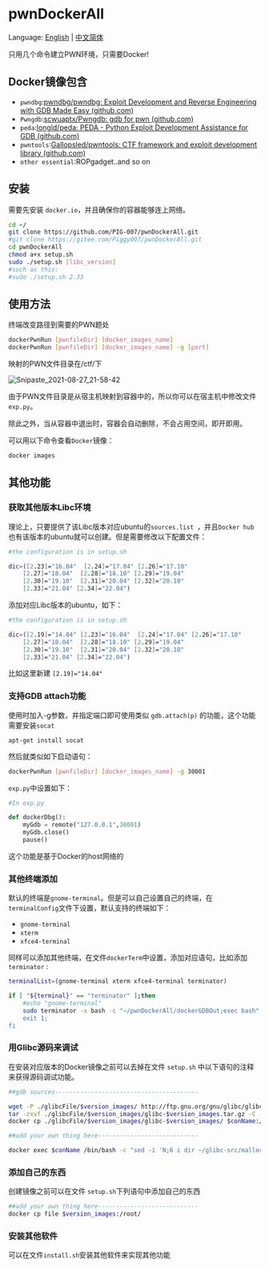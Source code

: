 # pwnDockerAll

Language: [English](https://github.com/PIG-007/pwnDockerAll/blob/master/README_en-US.md) | [中文简体](https://github.com/PIG-007/pwnDockerAll/blob/master/README.md)

只用几个命令建立PWN环境，只需要Docker!

## Docker镜像包含

+ `pwndbg`:[pwndbg/pwndbg: Exploit Development and Reverse Engineering with GDB Made Easy (github.com)](https://github.com/pwndbg/pwndbg)
+ `Pwngdb`:[scwuaptx/Pwngdb: gdb for pwn (github.com)](https://github.com/scwuaptx/Pwngdb)
+ `peda`:[longld/peda: PEDA - Python Exploit Development Assistance for GDB (github.com)](https://github.com/longld/peda)
+ `pwntools`:[Gallopsled/pwntools: CTF framework and exploit development library (github.com)](https://github.com/Gallopsled/pwntools)
+ `other essential`:ROPgadget..and so on

## 安装

需要先安装 `docker.io`，并且确保你的容器能够连上网络。

```bash
cd ~/
git clone https://github.com/PIG-007/pwnDockerAll.git 
#git clone https://gitee.com/Piggy007/pwnDockerAll.git
cd pwnDockerAll
chmod a+x setup.sh
sudo ./setup.sh [libc_version]
#such as this:
#sudo ./setup.sh 2.33
```

## 使用方法

终端改变路径到需要的PWN题处

```bash
dockerPwnRun [pwnfileDir] [docker_images_name]
dockerPwnRun [pwnfileDir] [docker_images_name] -g [port]
```

映射的PWN文件目录在/ctf/下

![Snipaste_2021-08-27_21-58-42](https://pig-007.oss-cn-beijing.aliyuncs.com/img/20210827215851.png)

由于PWN文件目录是从宿主机映射到容器中的，所以你可以在宿主机中修改文件`exp.py`。

除此之外，当从容器中退出时，容器会自动删除，不会占用空间，即开即用。

可以用以下命令查看`Docker`镜像：

```bash
docker images
```

## 其他功能

### 获取其他版本Libc环境

理论上，只要提供了该Libc版本对应ubuntu的`sources.list `，并且`Docker hub`也有该版本的ubuntu就可以创建。但是需要修改以下配置文件：

```bash
#the configuration is in setup.sh

dic=([2.23]="16.04"  [2.24]="17.04" [2.26]="17.10"
    [2.27]="18.04"  [2.28]="18.10" [2.29]="19.04"
    [2.30]="19.10"  [2.31]="20.04" [2.32]="20.10"
    [2.33]="21.04" [2.34]="22.04")
```

添加对应Libc版本的ubuntu，如下：

```bash
#the configuration is in setup.sh

dic=([2.19]="14.04" [2.23]="16.04"  [2.24]="17.04" [2.26]="17.10"
    [2.27]="18.04"  [2.28]="18.10" [2.29]="19.04"
    [2.30]="19.10"  [2.31]="20.04" [2.32]="20.10"
    [2.33]="21.04" [2.34]="22.04")
```

比如这里新建 `[2.19]="14.04"` 

### 支持GDB attach功能

使用时加入-g参数，并指定端口即可使用类似 `gdb.attach(p)` 的功能，这个功能需要安装`socat`

```
apt-get install socat
```

然后就类似如下启动语句：

```bash
dockerPwnRun [pwnfileDir] [docker_images_name] -g 30001
```

`exp.py`中设置如下：

```python
#In exp.py

def dockerDbg():
	myGdb = remote("127.0.0.1",30001)
	myGdb.close()
	pause()
```

这个功能是基于Docker的host网络的

### 其他终端添加

默认的终端是`gnome-terminal`。但是可以自己设置自己的终端，在`terminalConfig`文件下设置，默认支持的终端如下：

+ `gnome-terminal`
+ `xterm`
+ `xfce4-terminal`

同样可以添加其他终端，在文件`dockerTerm`中设置，添加对应语句，比如添加`terminator` :

```bash
terminalList=(gnome-terminal xterm xfce4-terminal terminator)

if [ "${terminal}" == "terminator" ];then
	#echo "gnome-terminal"
	sudo terminator -x bash -c "~/pwnDockerAll/dockerGDBOut;exec bash" bash"
	exit 1;
fi
```

### 用Glibc源码来调试

在安装对应版本的Docker镜像之前可以去掉在文件 `setup.sh` 中以下语句的注释来获得源码调试功能。

```bash
##gdb sources----------------------------------------

wget -P ./glibcFile/$version_images/ http://ftp.gnu.org/gnu/glibc/glibc-$version_images.tar.gz
tar -zxvf ./glibcFile/$version_images/glibc-$version_images.tar.gz -C ./glibcFile/$version_images/
docker cp ./glibcFile/$version_images/glibc-$version_images/ $conName:/root/glibc-src/
```

```bash
##add your own thing here----------------------------

docker exec $conName /bin/bash -c "sed -i 'N;6 i dir ~/glibc-src/malloc' ~/.gdbinit"
```

### 添加自己的东西

创建镜像之前可以在文件 `setup.sh`下列语句中添加自己的东西

```bash
##add your own thing here----------------------------
docker cp file $version_images:/root/
```

### 安装其他软件

可以在文件`install.sh`安装其他软件来实现其他功能

